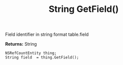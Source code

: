 ﻿---
uid: crmscript_ref_NSRefCountEntity_GetField
title: String GetField()
intellisense: NSRefCountEntity.GetField
keywords: NSRefCountEntity, GetField
so.topic: reference
---

Field identifier in string format table.field

**Returns:** String


```crmscript
NSRefCountEntity thing;
String field  = thing.GetField();
```


